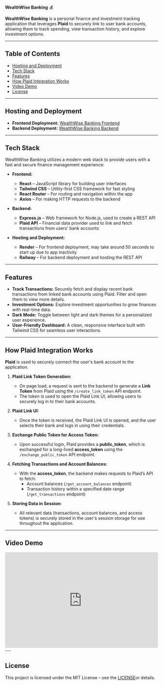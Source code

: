 **WealthWise Banking** 💰

**WealthWise Banking** is a personal finance and investment tracking application that leverages **Plaid** to securely link to user bank accounts, allowing them to track spending, view transaction history, and explore investment options.

---

## **Table of Contents**
- [Hosting and Deployment](#hosting-and-deployment)
- [Tech Stack](#tech-stack)
- [Features](#features)
- [How Plaid Integration Works](#how-plaid-integration-works)
- [Video Demo](#video-demo)
- [License](#license)

---

## **Hosting and Deployment**
- **Frontend Deployment:** [WealthWise Banking Frontend](https://wealthwise-banking-client.onrender.com)
- **Backend Deployment:** [WealthWise Banking Backend](https://wealthwise-banking-server-production.up.railway.app)

---

## **Tech Stack**
WealthWise Banking utilizes a modern web stack to provide users with a fast and secure finance management experience:

- **Frontend:**
  - **React** – JavaScript library for building user interfaces
  - **Tailwind CSS** – Utility-first CSS framework for fast styling
  - **React Router** – For routing and navigation within the app
  - **Axios** – For making HTTP requests to the backend

- **Backend:**
  - **Express.js** – Web framework for Node.js, used to create a REST API
  - **Plaid API** – Financial data provider used to link and fetch transactions from users' bank accounts

- **Hosting and Deployment:**
  - **Render** – For frontend deployment, may take around 50 seconds to start up due to app inactivity
  - **Railway** – For backend deployment and hosting the REST API

---

## **Features**
- **Track Transactions:** Securely fetch and display recent bank transactions from linked bank accounts using Plaid. Filter and open them to view more details.
- **Investment Options:** Explore investment opportunities to grow finances with real-time data.
- **Dark Mode:** Toggle between light and dark themes for a personalized user experience.
- **User-Friendly Dashboard:** A clean, responsive interface built with Tailwind CSS for seamless user interactions.

---

## **How Plaid Integration Works**

**Plaid** is used to securely connect the user's bank account to the application.

1. **Plaid Link Token Generation:**
   - On page load, a request is sent to the backend to generate a **Link Token** from Plaid using the `/create_link_token` API endpoint.
   - The token is used to open the Plaid Link UI, allowing users to securely log in to their bank accounts.

2. **Plaid Link UI:**
   - Once the token is received, the Plaid Link UI is opened, and the user selects their bank and logs in using their credentials.
   
3. **Exchange Public Token for Access Token:**
   - Upon successful login, Plaid provides a **public_token**, which is exchanged for a long-lived **access_token** using the `/exchange_public_token` API endpoint.
   
4. **Fetching Transactions and Account Balances:**
   - With the **access_token**, the backend makes requests to Plaid’s API to fetch:
     - Account balances (`/get_account_balances` endpoint)
     - Transaction history within a specified date range (`/get_transactions` endpoint)

5. **Storing Data in Session:**
   - All relevant data (transactions, account balances, and access tokens) is securely stored in the user's session storage for use throughout the application.

---

## **Video Demo**

<div style="position: relative; padding-bottom: 62.5%; height: 0;"><iframe src="https://www.loom.com/embed/d21089e023eb44e79f3d55ddad0b393f?sid=c37b80f2-7de3-4edf-af6e-21bcc2b553c1" frameborder="0" webkitallowfullscreen mozallowfullscreen allowfullscreen style="position: absolute; top: 0; left: 0; width: 100%; height: 100%;"></iframe></div>
---

## **License**

This project is licensed under the MIT License – see the [LICENSE](LICENSE)or details.

